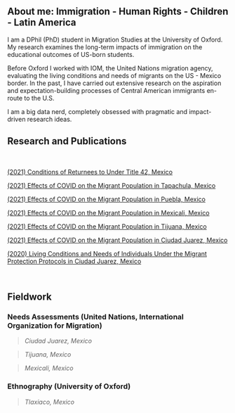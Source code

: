 ## About me: Immigration - Human Rights - Children - Latin America

I am a DPhil (PhD) student in Migration Studies at the University of Oxford. My research examines the long-term impacts of immigration on the educational outcomes of US-born students. 

Before Oxford I worked with IOM, the United Nations migration agency, evaluating the living conditions and needs of migrants on the US - Mexico border. In the past, I have carried out extensive research on the aspiration and expectation-building processes of Central American immigrants en-route to the U.S.

I am a big data nerd, completely obsessed with pragmatic and impact-driven research ideas. 

## Research and Publications
&nbsp;

[(2021) Conditions of Returnees to Under Title 42, Mexico](https://github.com/AnaAlanis/thisisme/files/7045976/DTM.Title.42.pdf)


[(2021) Effects of COVID on the Migrant Population in Tapachula, Mexico](https://github.com/AnaAlanis/thisisme/files/6221214/DTM_tapachula_24M.pdf)

[(2021) Effects of COVID on the Migrant Population in Puebla, Mexico](https://github.com/AnaAlanis/thisisme/files/6167373/DTM_PUEBLA_COVID.Final.20210317.pdf)

[(2021) Effects of COVID on the Migrant Population in Mexicali, Mexico](https://github.com/AnaAlanis/thisisme/files/6140597/DTM_MEXICALI_COVID.Final.pdf)

[(2021) Effects of COVID on the Migrant Population in Tijuana, Mexico](https://github.com/AnaAlanis/thisisme/files/6103666/Tijuana.COVID.DTM.21.pdf)

[(2021) Effects of COVID on the Migrant Population in Ciudad Juarez, Mexico](https://github.com/AnaAlanis/thisisme/files/6103563/DTMJuarezCOVID.pdf)

[(2020) Living Conditions and Needs of Individuals Under the Migrant Protection Protocols in Ciudad Juarez, Mexico](https://github.com/AnaAlanis/thisisme/files/6103672/Juarez.MPP.DTM.20.pdf)

&nbsp;
## Fieldwork

### Needs Assessments (United Nations, International Organization for Migration)
> *Ciudad Juarez, Mexico*

> *Tijuana, Mexico*

> *Mexicali, Mexico*

### Ethnography (University of Oxford)
> *Tlaxiaco, Mexico*
